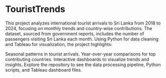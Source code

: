 # TouristTrends
This project analyzes international tourist arrivals to Sri Lanka from 2018 to 2024, focusing on monthly trends and country-wise contributions. The dataset, sourced from government reports, includes the number of passengers visiting Sri Lanka each month. Using Python for data cleaning and Tableau for visualization, the project highlights:

Seasonal patterns in tourist arrivals.
Year-over-year comparisons for top contributing countries.
Interactive dashboards to visualize trends and insights.
Explore the repository to see the data processing pipeline, Python scripts, and Tableau dashboard files.
